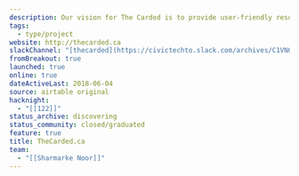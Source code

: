 ```yaml
---
description: Our vision for The Carded is to provide user-friendly resources for youth and people affected by racial profiling. We welcome collaboration with people from all walks of life, whether you're a parent, teacher, frontline worker, activist, psychologist, artist, designer, journalist or civic professional. We hope to connect you with other concerned citizens and organizations that have crucial information on “carding”.
tags:
  - type/project
website: http://thecarded.ca
slackChannel: "[thecarded](https://civictechto.slack.com/archives/C1VNQCW13)"
fromBreakout: true
launched: true
online: true
dateActiveLast: 2018-06-04
source: airtable original
hacknight:
  - "[[122]]"
status_archive: discovering
status_community: closed/graduated
feature: true
title: TheCarded.ca
team:
  - "[[Sharmarke Noor]]"
---
```


